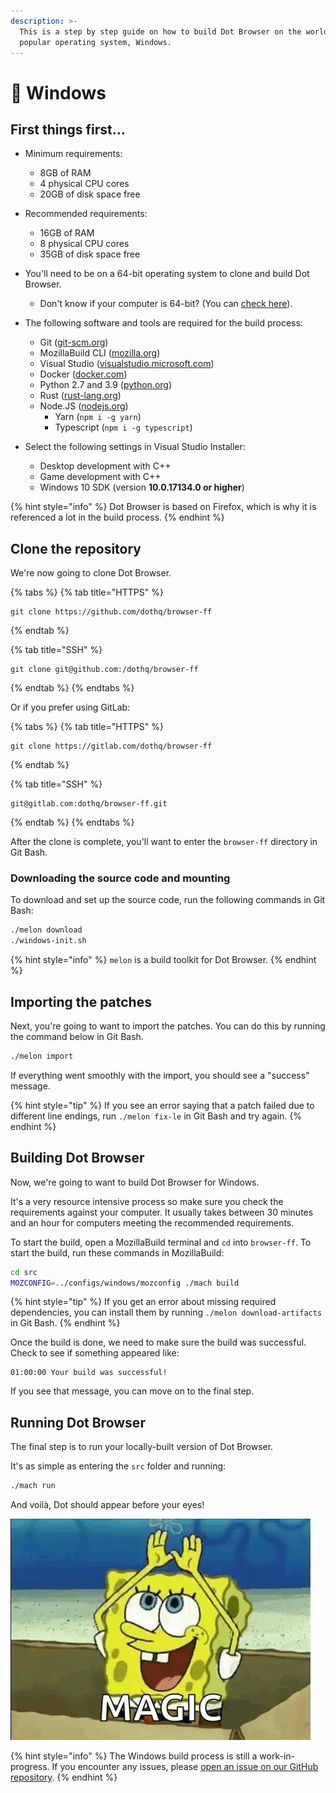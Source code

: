 ```yaml
---
description: >-
  This is a step by step guide on how to build Dot Browser on the world's most
  popular operating system, Windows.
---
```


# 🏁 Windows

## First things first...

* Minimum requirements:
	* 8GB of RAM
  * 4 physical CPU cores
  * 20GB of disk space free
  
* Recommended requirements:
	* 16GB of RAM
  * 8 physical CPU cores
  * 35GB of disk space free
  
* You'll need to be on a 64-bit operating system to clone and build Dot Browser.
	* Don't know if your computer is 64-bit? \(You can [check here](https://superuser.com/a/1225322/1083268)\).

* The following software and tools are required for the build process:
  * Git \([git-scm.org](https://git-scm.org)\)
  * MozillaBuild CLI \([mozilla.org](https://ftp.mozilla.org/pub/mozilla.org/mozilla/libraries/win32/MozillaBuildSetup-Latest.exe))
  * Visual Studio \([visualstudio.microsoft.com](https://visualstudio.microsoft.com/downloads/)\)
  * Docker \([docker.com](https://www.docker.com))
  * Python 2.7 and 3.9 \([python.org](https://www.python.org/))
  * Rust \([rust-lang.org](https://www.rust-lang.org/tools/install))
  * Node.JS \([nodejs.org](https://nodejs.org))
    * Yarn (`npm i -g yarn`)
    * Typescript (`npm i -g typescript`)
    
* Select the following settings in Visual Studio Installer:
  * Desktop development with C++
  * Game development with C++
  * Windows 10 SDK \(version **10.0.17134.0 or higher**\)

{% hint style="info" %}
Dot Browser is based on Firefox, which is why it is referenced a lot in the build process.
{% endhint %}

## Clone the repository

We're now going to clone Dot Browser.

{% tabs %} {% tab title="HTTPS" %}

```text
git clone https://github.com/dothq/browser-ff
```

{% endtab %}

{% tab title="SSH" %}

```text
git clone git@github.com:/dothq/browser-ff
```
{% endtab %} {% endtabs %}

Or if you prefer using GitLab:

{% tabs %} {% tab title="HTTPS" %}

```text
git clone https://gitlab.com/dothq/browser-ff
```
{% endtab %}

{% tab title="SSH" %}

```text
git@gitlab.com:dothq/browser-ff.git
```
{% endtab %} {% endtabs %}

After the clone is complete, you'll want to enter the `browser-ff` directory in Git Bash.

### Downloading the source code and mounting

To download and set up the source code, run the following commands in Git Bash:
```bash
./melon download
./windows-init.sh
```

{% hint style="info" %}
`melon` is a build toolkit for Dot Browser.
{% endhint %}

## Importing the patches

Next, you're going to want to import the patches. You can do this by running the command below in Git Bash.

```bash
./melon import
```

If everything went smoothly with the import, you should see a "success" message.

{% hint style="tip" %}
If you see an error saying that a patch failed due to different line endings, run `./melon fix-le` in Git Bash and try again.
{% endhint %}

## Building Dot Browser

Now, we're going to want to build Dot Browser for Windows.

 It's a very resource intensive process so make sure you check the requirements against your computer. It usually takes between 30 minutes and an hour for computers meeting the recommended requirements.

To start the build, open a MozillaBuild terminal and `cd` into `browser-ff`. To start the build, run these commands in MozillaBuild:

```bash
cd src
MOZCONFIG=../configs/windows/mozconfig ./mach build
```

{% hint style="tip" %}
If you get an error about missing required dependencies, you can install them by running `./melon download-artifacts` in Git Bash.
{% endhint %}

Once the build is done, we need to make sure the build was successful. Check to see if something appeared like:

```text
01:00:00 Your build was successful!
```

If you see that message, you can move on to the final step.

## Running Dot Browser

The final step is to run your locally-built version of Dot Browser. 

It's as simple as entering the `src` folder and running:

```bash
./mach run
```

And voilà, Dot should appear before your eyes!

![It&apos;s magic! &#x2728;](../.gitbook/assets/tenor.gif)

{% hint style="info" %}
The Windows build process is still a work-in-progress. If you encounter any issues, please [open an issue on our GitHub repository](https://github.com/dothq/browser/issues/new/choose).
{% endhint %}
